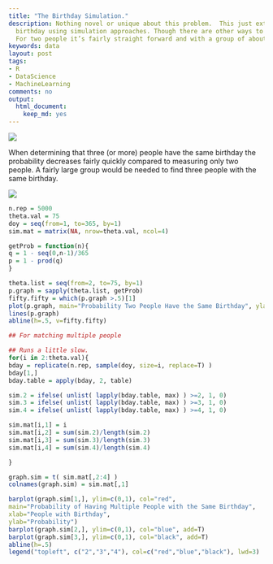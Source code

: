 ```yaml
---
title: "The Birthday Simulation."
description: Nothing novel or unique about this problem.  This just extends the problem to measure the probability to three or more people sharing the same
  birthday using simulation approaches. Though there are other ways to approach this problem with built-in functions the example below shows some of the          individual steps.
  For two people it’s fairly straight forward and with a group of about 22 people the probability that two people share the same birthday is about 0.5.  For      groups approaching 50 there is an extremely high probability that two people share the same birthday.
keywords: data
layout: post
tags:
- R
- DataScience
- MachineLearning
comments: no
output:
  html_document:
    keep_md: yes
---
```



![](https://saltfog.github.io/assets/images/Prob2Birthday.png)

When determining that three (or more) people have the same birthday the probability decreases fairly quickly compared to measuring only two people.  A fairly large group would be needed to find three people with the same birthday.

![](https://saltfog.github.io/assets/images/Birthday-Plot.png)


```r
n.rep = 5000
theta.val = 75
doy = seq(from=1, to=365, by=1)
sim.mat = matrix(NA, nrow=theta.val, ncol=4)

getProb = function(n){
q = 1 - seq(0,n-1)/365
p = 1 - prod(q)
}

theta.list = seq(from=2, to=75, by=1)
p.graph = sapply(theta.list, getProb)
fifty.fifty = which(p.graph >.5)[1]
plot(p.graph, main="Probability Two People Have the Same Birthday", ylab='Probability', xlab="Number of People in Group")
lines(p.graph)
abline(h=.5, v=fifty.fifty)

## For matching multiple people

## Runs a little slow.
for(i in 2:theta.val){
bday = replicate(n.rep, sample(doy, size=i, replace=T) )
bday[1,]
bday.table = apply(bday, 2, table)

sim.2 = ifelse( unlist( lapply(bday.table, max) ) >=2, 1, 0)
sim.3 = ifelse( unlist( lapply(bday.table, max) ) >=3, 1, 0)
sim.4 = ifelse( unlist( lapply(bday.table, max) ) >=4, 1, 0)

sim.mat[i,1] = i
sim.mat[i,2] = sum(sim.2)/length(sim.2)
sim.mat[i,3] = sum(sim.3)/length(sim.3)
sim.mat[i,4] = sum(sim.4)/length(sim.4)

}

graph.sim = t( sim.mat[,2:4] )
colnames(graph.sim) = sim.mat[,1]

barplot(graph.sim[1,], ylim=c(0,1), col="red",
main="Probability of Having Multiple People with the Same Birthday",
xlab="People with Birthday",
ylab="Probability")
barplot(graph.sim[2,], ylim=c(0,1), col="blue", add=T)
barplot(graph.sim[3,], ylim=c(0,1), col="black", add=T)
abline(h=.5)
legend("topleft", c("2","3","4"), col=c("red","blue","black"), lwd=3)


```